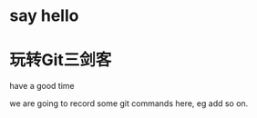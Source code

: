 # say hello
# 玩转Git三剑客


have a good time

we are going to record some git commands here, eg add so on.
